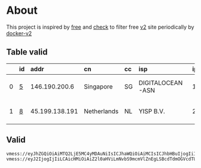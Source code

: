 
# About

This project is inspired by [free](https://github.com/freefq/free) and [check](https://github.com/yeahwu/check) to filter free [v2](https://github.com/v2fly/v2ray-core) site periodically by [docker-v2](https://hub.docker.com/r/v2ray/official)

    

## Table valid
|    | id                 | addr           | cn          | cc   | isp              | ip                                  | chatgpt          |
|---:|:-------------------|:---------------|:------------|:-----|:-----------------|:------------------------------------|:-----------------|
|  0 | [5](config/5.json) | 146.190.200.6  | Singapore   | SG   | DIGITALOCEAN-ASN | 143.198.219.20                      | Yes (Region: SG) |
|  1 | [8](config/8.json) | 45.199.138.191 | Netherlands | NL   | YISP B.V.        | 2a02:2a38:1:2796:ec4:7aff:fe81:77ba | Yes (Region: NL) |

## Valid
```
vmess://eyJhZGQiOiAiMTQ2LjE5MC4yMDAuNiIsICJhaWQiOiAiMCIsICJhbHBuIjogIiIsICJmcCI6ICIiLCAiaG9zdCI6ICJtZWRpYS1leHAxLmxpY2RuLmNvbSIsICJpZCI6ICIyNjVhMTYzZi00MDVlLTQ3Y2UtZTQyMy04ZWY4ZTJkNGJhNGUiLCAibmV0IjogIndzIiwgInBhdGgiOiAiL09OSElUX0FETUlOX1RFQU0iLCAicG9ydCI6ICIzNDY0NSIsICJwcyI6ICJnaXRodWIuY29tL2ZyZWVmcSAtIFx1N2Y4ZVx1NTZmZCAgNSIsICJzY3kiOiAiYXV0byIsICJzbmkiOiAiIiwgInRscyI6ICIiLCAidHlwZSI6ICIiLCAidiI6ICIyIn0=
vmess://eyJ2IjogIjIiLCAicHMiOiAiZ2l0aHViLmNvbS9mcmVlZnEgLSBcdTdmOGVcdTU2ZmRcdTUyYTBcdTUyMjlcdTc5OGZcdTVjM2NcdTRlOWFcdTVkZGVcdTU3MjNcdTRmNTVcdTU4NWVNVUxUQUNPTVx1NjczYVx1NjIzZiA4IiwgImFkZCI6ICI0NS4xOTkuMTM4LjE5MSIsICJwb3J0IjogMzAwMDAsICJpZCI6ICI0MTgwNDhhZi1hMjkzLTRiOTktOWIwYy05OGNhMzU4MGRkMjQiLCAiYWlkIjogNjQsICJzY3kiOiAiYXV0byIsICJuZXQiOiAid3MiLCAiaG9zdCI6ICJ3d3cuNDIwNzcyMzAueHl6IiwgInBhdGgiOiAiL3BhdGgvMTY5NjI1MTUyMjQzOCIsICJ0bHMiOiAidGxzIn0=
```

